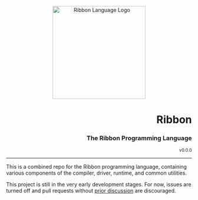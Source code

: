 <div align="center">
  <img style="height: 18em"
       alt="Ribbon Language Logo"
       src="https://ribbon-lang.com/images/logo_full.svg"
       />
</div>

<div align="right">
  <h1>Ribbon</h1>
  <h3>The Ribbon Programming Language</h3>
  <sup>v0.0.0</sup>
</div>

---

This is a combined repo for the Ribbon programming language, containing various components of the compiler, driver, runtime, and common utilities.

This project is still in the very early development stages. For now, issues are
turned off and pull requests without [prior discussion](https://noxabell.us) are discouraged.
